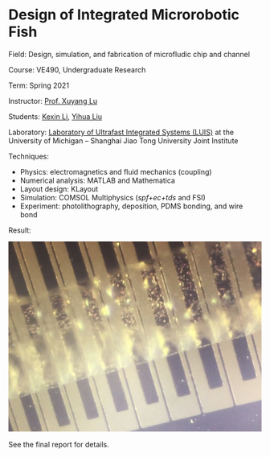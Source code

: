 # Design of Integrated Microrobotic Fish

Field: Design, simulation, and fabrication of microfludic chip and channel

Course: VE490, Undergraduate Research

Term: Spring 2021

Instructor: [Prof. Xuyang Lu](https://sites.ji.sjtu.edu.cn/xuyang-lu/)

Students: [Kexin Li](https://github.com/Salt-ops), [Yihua Liu](https://github.com/yihuajack)

Laboratory: [Laboratory of Ultrafast Integrated Systems (LUIS)](https://sites.ji.sjtu.edu.cn/xuyang-lu/) at the University of Michigan – Shanghai Jiao Tong University Joint Institute

Techniques:

- Physics: electromagnetics and fluid mechanics (coupling)
- Numerical analysis: MATLAB and Mathematica
- Layout design: KLayout
- Simulation: COMSOL Multiphysics (*spf+ec+tds* and FSI)
- Experiment: photolithography, deposition, PDMS bonding, and wire bond

Result:

![Result](https://github.com/yihuajack/VE490_SP2021/blob/main/Final%20Report/fluid_flow.jpg)

See the final report for details.
